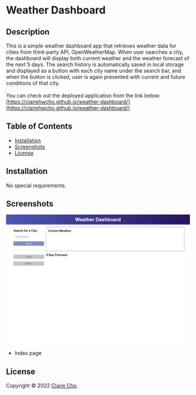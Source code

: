 <!-- omit in toc -->
# Weather Dashboard

<!-- omit in toc -->
## Description

This is a simple weather dashboard app that retrieves weather data for cities from third-party API, OpenWeatherMap. When user searches a city, the dashboard will display both current weather and the weather forecast of the next 5 days. The search history is automatically saved in local storage and displayed as a button with each city name under the search bar, and when the button is clicked, user is again presented with current and future conditions of that city.
<br>
<br>
You can check out the deployed application from the link below:
<br>
[https://clairehwcho.github.io/weather-dashboard/](https://clairehwcho.github.io/weather-dashboard/)

<!-- omit in toc -->
## Table of Contents
- [Installation](#installation)
- [Screenshots](#screenshots)
- [License](#license)

## Installation

No special requirements.

## Screenshots

![index page](./assets/images/screenshot_index.jpeg)
- Index page


## License
Copyright © 2022 [Claire Cho](https://github.com/clairehwcho).
